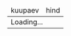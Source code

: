 <html>
<body>
  <table>
    <thead>
      <tr>
        <td>kuupaev</td>
        <td>hind</td>
      </tr>
    </thead>
    <tbody  id="prices">
      <tr><td colspan="2">Loading...</td></tr>
    </tbody>
  </table>
</body>
<script>
  const today = new Date()
  const start = new Date(today)
  start.setHours(today.getHours()-1)
  const end   = new Date(today)
  end.setHours(today.getHours()+24)
  const prices = document.querySelector("#prices")

  fetch(`https://dashboard.elering.ee/api/nps/price?start=${start.toISOString()}&end=${end.toISOString()}`).then(r=>r.json()).then(res=>{
    const data = res.data.ee
    console.log(data)
    let html = ""
    for (const row of data){
      const time = new Date(row.timestamp*1000);
      html += `<tr><td>${time.toLocaleString()}</td><td>${row.price.toFixed(2)}</td></tr>`
    }
    prices.innerHTML = html
  })
</script>
</html>
